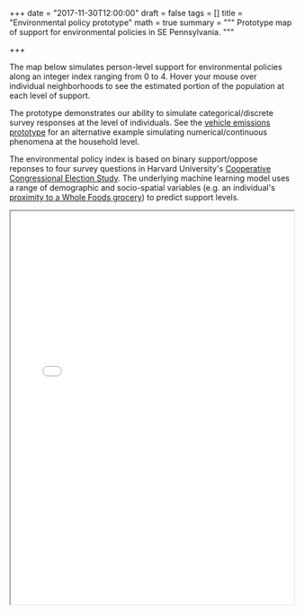 +++
date = "2017-11-30T12:00:00"
draft = false
tags = []
title = "Environmental policy prototype"
math = true
summary = """
Prototype map of support for environmental policies in SE Pennsylvania.
"""

+++

The map below simulates person-level support for environmental policies along an integer index ranging from 0 to 4. Hover your mouse over individual neighborhoods to see the estimated portion of the population at each level of support.

The prototype demonstrates our ability to simulate categorical/discrete survey responses at the level of individuals. See the [vehicle emissions prototype](/post/vehicle_emissions) for an alternative example simulating numerical/continuous phenomena at the household level.

The environmental policy index is based on binary support/oppose reponses to four survey questions in Harvard University's [Cooperative Congressional Election Study](https://cces.gov.harvard.edu/). The underlying machine learning model uses a range of demographic and socio-spatial variables (e.g. an individual's [proximity to a Whole Foods grocery](/img/wholefoods_proximity.png)) to predict support levels.

<iframe src="/leaflet/Environmental_policy_prototype.html" width="100%" height="700"></iframe>
